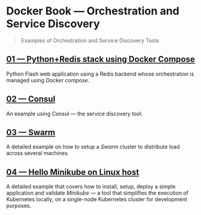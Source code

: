 # Docker Book &mdash; Orchestration and Service Discovery
> Examples of Orchestration and Service Discovery Tools


## [01 &mdash; Python+Redis stack using Docker Compose](./01-python+redis-compose-stack/)
Python Flash web application using a Redis backend whose orchestration is managed using *Docker compose*.

## [02 &mdash; Consul](./02-consul/)
An example using *Consul* &mdash; the service discovery tool.

## [03 &mdash; Swarm](./03-swarm/)
A detailed example on how to setup a *Swarm* cluster to distribute load across several machines.

## [04 &mdash; Hello Minikube on Linux host](./04-hello-minikube-linux/)
A detailed example that covers how to install, setup, deploy a simple application and validate *Minikube* &mdash; a tool that simplifies the execution of Kubernetes locally, on a single-node Kubernetes cluster for development purposes.
